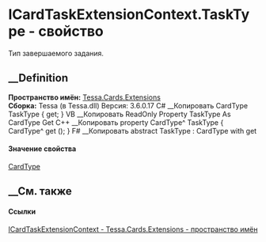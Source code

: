 # ICardTaskExtensionContext.TaskType - свойство
Тип завершаемого задания.
##  __Definition
 **Пространство имён:** [Tessa.Cards.Extensions](N_Tessa_Cards_Extensions.htm)  
 **Сборка:** Tessa (в Tessa.dll) Версия: 3.6.0.17
C# __Копировать
    CardType TaskType { get; }
VB __Копировать
     ReadOnly Property TaskType As CardType
    	Get
C++ __Копировать
    property CardType^ TaskType {
    	CardType^ get ();
    }
F# __Копировать
     abstract TaskType : CardType with get
#### Значение свойства
[CardType](T_Tessa_Cards_CardType.htm)
##  __См. также
#### Ссылки
[ICardTaskExtensionContext -
](T_Tessa_Cards_Extensions_ICardTaskExtensionContext.htm)
[Tessa.Cards.Extensions - пространство имён](N_Tessa_Cards_Extensions.htm)
